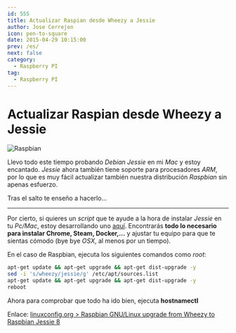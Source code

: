 ```yaml
---
id: 555
title: Actualizar Raspian desde Wheezy a Jessie
author: Jose Cerrejon
icon: pen-to-square
date: 2015-04-29 10:15:00
prev: /es/
next: false
category:
  - Raspberry PI
tag:
  - Raspberry PI
---
```


# Actualizar Raspian desde Wheezy a Jessie

![Raspbian](/images/raspbian.png)

Llevo todo este tiempo probando *Debian Jessie* en mi *Mac* y estoy encantado. *Jessie* ahora también tiene soporte para procesadores *ARM*, por lo que es muy fácil actualizar también nuestra distribución *Raspbian* sin apenas esfuerzo.

Tras el salto te enseño a hacerlo...

- - -
Por cierto, si quieres un *script* que te ayude a la hora de instalar *Jessie* en tu *Pc/Mac*, estoy desarrollando uno [aquí](https://github.com/jmcerrejon/scripts/blob/master/debian_8_post_install.sh). Encontrarás **todo lo necesario para instalar Chrome, Steam, Docker,...** y ajustar tu equipo para que te sientas cómodo (bye bye *OSX*, al menos por un tiempo).

En el caso de Raspbian, ejecuta los siguientes comandos como *root*:

```bash
apt-get update && apt-get upgrade && apt-get dist-upgrade -y
sed -i 's/wheezy/jessie/g' /etc/apt/sources.list
apt-get update && apt-get upgrade && apt-get dist-upgrade -y
reboot
```

Ahora para comprobar que todo ha ido bien, ejecuta **hostnamectl**

Enlace: [linuxconfig.org > Raspbian GNU/Linux upgrade from Wheezy to Raspbian Jessie 8](http://linuxconfig.org/raspbian-gnu-linux-upgrade-from-wheezy-to-raspbian-jessie-8)
